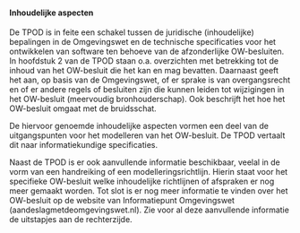 #### Inhoudelijke aspecten

De TPOD is in feite een schakel tussen de juridische (inhoudelijke) bepalingen
in de Omgevingswet en de technische specificaties voor het ontwikkelen van
software ten behoeve van de afzonderlijke OW-besluiten. In hoofdstuk 2 van de
TPOD staan o.a. overzichten met betrekking tot de inhoud van het OW-besluit die
het kan en mag bevatten. Daarnaast geeft het aan, op basis van de Omgevingswet,
of er sprake is van overgangsrecht en of er andere regels of besluiten zijn die
kunnen leiden tot wijzigingen in het OW-besluit (meervoudig bronhouderschap).
Ook beschrijft het hoe het OW-besluit omgaat met de bruidsschat.

De hiervoor genoemde inhoudelijke aspecten vormen een deel van de uitgangspunten
voor het modelleren van het OW-besluit. De TPOD vertaalt dit naar
informatiekundige specificaties.

Naast de TPOD is er ook aanvullende informatie beschikbaar, veelal in de vorm
van een handreiking of een modelleringsrichtlijn. Hierin staat voor het
specifieke OW-besluit welke inhoudelijke richtlijnen of afspraken er nog meer
gemaakt worden. Tot slot is er nog meer informatie te vinden over het OW-besluit
op de website van Informatiepunt Omgevingswet (aandeslagmetdeomgevingswet.nl).
Zie voor al deze aanvullende informatie de uitstapjes aan de rechterzijde.
